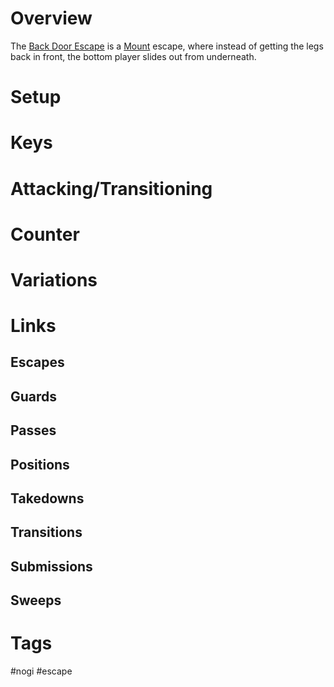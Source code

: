 # Overview
The <u>Back Door Escape</u> is a [Mount](obsidian://open?vault=Obsidian-BJJ-Notes&file=Positions%2FMount) escape, where instead of getting the legs back in front, the bottom player slides out from underneath.
# Setup
# Keys
# Attacking/Transitioning
# Counter
# Variations
# Links
## Escapes
## Guards
## Passes
## Positions
## Takedowns
## Transitions
## Submissions
## Sweeps
# Tags
#nogi #escape 